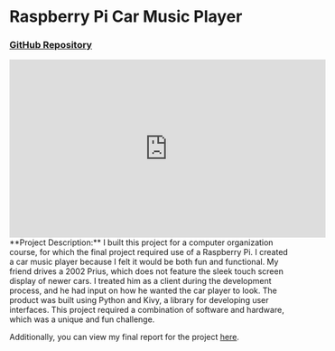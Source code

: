 # Raspberry Pi Car Music Player
### <a href="https://github.com/sarafiskray/Pi-Car-Music-Player" target="_blank">GitHub Repository</a>

<iframe width="560" height="315" src="https://www.youtube.com/embed/ZqPi7cyNUVQ" frameborder="0" allow="accelerometer; autoplay; clipboard-write; encrypted-media; gyroscope; picture-in-picture" allowfullscreen></iframe>

<!--

<img src="images/piplayer.png?raw=true" width="100%" />
Raspberry Pi Car Player in use.  <a href="https://www.youtube.com/watch?v=ZqPi7cyNUVQ" target="_blank">Watch the full video on YouTube.</a>

-->

<br>
**Project Description:**
I built this project for a computer organization course, for which the final project required use of a Raspberry Pi.  I created a car music player because I felt it would be both fun and functional.  My friend drives a 2002 Prius, which does not feature the sleek touch screen display of newer cars.  I treated him as a client during the development process, and he had input on how he wanted the car player to look.  The product was built using Python and Kivy, a library for developing user interfaces.  This project required a combination of software and hardware, which was a unique and fun challenge.


Additionally, you can view my final report for the project <a href="/pdf/CS121_FinalReport.pdf" target="_blank">here</a>.

